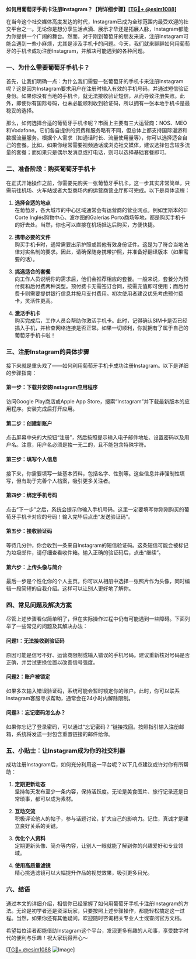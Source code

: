 **如何用葡萄牙手机卡注册Instagram？【附详细步骤】[[TG💪+ @esim1088](https://t.me/s/esim1088)]**

在当今这个社交媒体高度发达的时代，Instagram已成为全球范围内最受欢迎的社交平台之一。无论你是想分享生活点滴、展示才华还是拓展人脉，Instagram都能为你提供一个广阔的舞台。然而，对于刚到葡萄牙的朋友来说，注册Instagram可能会遇到一些小麻烦，尤其是涉及手机卡的问题。今天，我们就来聊聊如何用葡萄牙的手机卡成功注册Instagram，并解决可能遇到的各种问题。

### 一、为什么需要葡萄牙手机卡？

首先，让我们明确一点：为什么我们需要一张葡萄牙的手机卡来注册Instagram呢？这是因为Instagram要求用户在注册时输入有效的手机号码，并通过短信验证身份。如果你没有当地的手机卡，就无法接收验证短信，从而导致注册失败。此外，即使你有国际号码，也未必能顺利收到验证码，所以拥有一张本地手机卡是最稳妥的选择。

那么，如何选择合适的葡萄牙手机卡呢？市面上主要有三大运营商：NOS、MEO和Vodafone。它们各自提供的资费和服务略有不同，但总体上都支持国际漫游和数据流量服务。根据个人需求（如通话时长、流量使用量等），你可以选择适合自己的套餐。比如，如果你经常需要视频通话或浏览社交媒体，建议选择包含较多流量的套餐；而如果只是偶尔发消息或打电话，则可以选择基础套餐即可。

### 二、准备阶段：购买葡萄牙手机卡

在正式开始操作之前，你需要先购买一张葡萄牙手机卡。这一步其实非常简单，只需前往机场、火车站或者大型商场内的运营商营业厅即可完成。以下是具体流程：

1. **选择合适的地点**  
   在葡萄牙，各大城市的中心区域通常会有运营商的营业网点。例如里斯本的El Corte Inglés购物中心、波尔图的Galerias Porto商场等地，都是购买手机卡的好去处。当然，你也可以直接在机场抵达后购买，方便快捷。

2. **携带必要的文件**  
   购买手机卡时，通常需要出示护照或其他有效身份证件。这是为了符合当地法律对实名制的要求。因此，请确保随身携带护照，并准备好翻译版本（如果需要的话）。

3. **挑选适合的套餐**  
   向工作人员说明你的需求后，他们会推荐相应的套餐。一般来说，套餐分为预付费和后付费两种类型。预付费卡无需签订合同，按需充值即可使用；而后付费卡则需要提供银行信息并按月支付费用。初次使用者建议优先考虑预付费卡，灵活性更高。

4. **激活手机卡**  
   购买完成后，工作人员会帮助你激活手机卡。此时，记得确认SIM卡是否已经插入手机，并检查网络连接是否正常。如果一切顺利，你就拥有了属于自己的葡萄牙手机卡啦！

### 三、注册Instagram的具体步骤

接下来就是重头戏了——如何利用葡萄牙手机卡成功注册Instagram。以下是详细的步骤指南：

#### 第一步：下载并安装Instagram应用程序
访问Google Play商店或Apple App Store，搜索“Instagram”并下载最新版本的应用程序。安装完成后打开应用。

#### 第二步：创建新账户
点击屏幕中央的大按钮“注册”，然后按照提示输入电子邮件地址、设置密码以及用户名。注意，用户名必须是独一无二的，且不能包含特殊字符。

#### 第三步：填写个人信息
接下来，你需要填写一些基本资料，包括名字、性别等。这些信息并非强制性填写，但有助于完善个人档案，吸引更多关注者。

#### 第四步：绑定手机号码
点击“下一步”之后，系统会提示你输入手机号码。这里一定要填写你刚刚购买的葡萄牙手机卡对应的号码！输入完毕后点击“发送验证码”。

#### 第五步：接收验证码
等待几分钟，你会收到一条来自Instagram的短信验证码。这条短信可能会被标记为垃圾邮件，请仔细查看收件箱。输入正确的验证码后，点击“继续”。

#### 第六步：上传头像与简介
最后一步是个性化你的个人主页。你可以从相册中选择一张照片作为头像，同时编辑一段简短的自我介绍。这样可以让别人更好地了解你。

### 四、常见问题及解决方案

尽管上述步骤看似简单明了，但在实际操作过程中仍有可能遇到一些障碍。下面列举了一些常见的问题及其解决办法：

#### 问题1：无法接收到验证码
原因可能是信号不好、运营商限制或输入错误的手机号码。建议重新核对号码是否正确，并尝试更换位置以改善信号强度。

#### 问题2：账户被锁定
如果多次输入错误验证码，系统可能会暂时锁定你的账户。此时，你可以联系Instagram客服寻求帮助，通常会在24小时内解除限制。

#### 问题3：忘记密码怎么办？
如果你忘记了登录密码，可以通过“忘记密码？”链接找回。按照指引输入注册邮箱，系统将发送一封包含重置链接的邮件给你。

### 五、小贴士：让Instagram成为你的社交利器

成功注册Instagram后，如何充分利用这一平台呢？以下几点建议或许对你有所帮助：

1. **定期更新动态**  
   坚持每天发布至少一条内容，保持活跃度。无论是美食图片、旅行记录还是日常琐事，都可以成为素材。

2. **互动交流**  
   积极评论他人的帖子，参与话题讨论，扩大自己的影响力。记住，真诚才是建立良好关系的关键。

3. **优化个人资料**  
   定期更新头像、简介等内容，让别人一眼就能了解到你的兴趣爱好和专业领域。

4. **使用高质量滤镜**  
   精心挑选滤镜可以大幅提升作品的视觉效果，吸引更多目光。

### 六、结语

通过本文的详细介绍，相信你已经掌握了如何用葡萄牙手机卡注册Instagram的方法。无论是初学者还是资深玩家，只要按照上述步骤操作，都能轻松搞定这一过程。当然，如果你还有其他疑问，欢迎随时咨询相关专业人士或查阅官方文档。

希望每位读者都能借助Instagram这个平台，发现更多有趣的人和事，享受数字时代的便利与乐趣！祝大家玩得开心～

[[TG💪+ @esim1088](https://t.me/s/esim1088) ![Image](https://i.postimg.cc/4NQfJmqS/Snipaste-2025-05-13-00-14-12.png)]